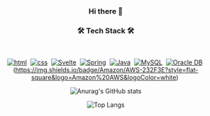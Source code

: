 <div align="center">

  ### Hi there 👋

<h3 align="center"><b>🛠 Tech Stack 🛠</b></h3>
</br>
<p>
  
[![html](https://img.shields.io/badge/Html-E34F26?style=flat-square&logo=Html5&logoColor=white)](https://github.com/Joowon0220/fullPage)&nbsp;
[![css](https://img.shields.io/badge/CSS-1572B6?style=flat-square&logo=CSS3&logoColor=white)](https://github.com/Joowon0220/fullPage)&nbsp;
[![Svelte](https://img.shields.io/badge/Svelte-FF3E00?style=flat-square&logo=Svelte&logoColor=white)](https://github.com/Joowon0220/svelte)&nbsp;
[![Spring](https://img.shields.io/badge/Spring-6DB33F?style=flat-square&logo=Spring&logoColor=white)](https://github.com/Joowon0220/SpringMVC)&nbsp;
[![Java](https://img.shields.io/badge/Java-007396?style=flat-square&logo=Java&logoColor=white)](https://github.com/Joowon0220/weather)&nbsp;
[![MySQL](https://img.shields.io/badge/MySQL-4479A1?style=flat-square&logo=MySQL&logoColor=white)](https://github.com/Joowon0220/Spring_Weather)&nbsp;
[![Oracle DB](https://img.shields.io/badge/Oracle-F80000?style=flat-square&logo=oracle&logoColor=white)](https://github.com/Joowon0220/SpringMVC)&nbsp;   
(https://img.shields.io/badge/Amazon/AWS-232F3E?style=flat-square&logo=Amazon%20AWS&logoColor=white)&nbsp; 

</p>

![Anurag's GitHub stats](https://github-readme-stats.vercel.app/api?username=akdrhtn1&show_icons=true&theme=cobalt)

![Top Langs](https://github-readme-stats.vercel.app/api/top-langs/?username=akdrhtn1&layout=compact&theme=dracula)
</div>
<!--
**akdrhtn1/akdrhtn1** is a ✨ _special_ ✨ repository because its `README.md` (this file) appears on your GitHub profile.

Here are some ideas to get you started:

- 🔭 I’m currently working on ...
- 🌱 I’m currently learning ...
- 👯 I’m looking to collaborate on ...
- 🤔 I’m looking for help with ...
- 💬 Ask me about ...
- 📫 How to reach me: ...
- 😄 Pronouns: ...
- ⚡ Fun fact: ...
-->
